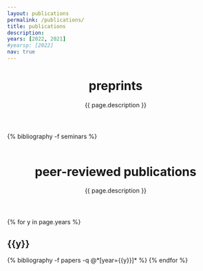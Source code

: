 ```yaml
---
layout: publications
permalink: /publications/
title: publications
description: 
years: [2022, 2021]
#yearsp: [2022]
nav: true
---
```


<div class="publications">
  <header class="post-header">
    <h1 class="post-title">preprints</h1>
    <p class="post-description">{{ page.description }}</p>
  </header>

  <article>
  {% bibliography -f seminars %}
  </article>
  
  </div>
<div class="publications">
  <header class="post-header" style="margin-top:1.5cm;">
    <h1 class="post-title"> peer-reviewed publications</h1>
    <p class="post-description">{{ page.description }}</p>
  </header>
</div>

  <article>
  <div class="publications">
{% for y in page.years %}
  <h2 class="year">{{y}}</h2>
  {% bibliography -f papers -q @*[year={{y}}]* %}
{% endfor %}
</div>
  </article>
